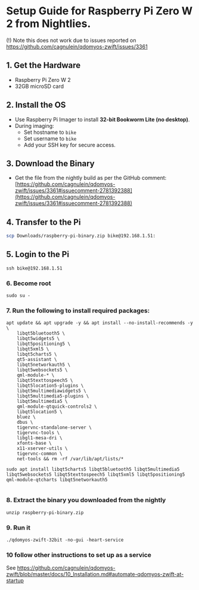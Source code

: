 # Setup Guide for Raspberry Pi Zero W 2 from Nightlies.
(!) Note this does not work due to issues reported on https://github.com/cagnulein/qdomyos-zwift/issues/3361 


## 1. Get the Hardware
- Raspberry Pi Zero W 2
- 32GB microSD card

## 2. Install the OS
- Use Raspberry Pi Imager to install **32-bit Bookworm Lite (no desktop)**.
- During imaging:
  - Set hostname to `bike`
  - Set username to `bike`
  - Add your SSH key for secure access.

## 3. Download the Binary
- Get the file from the nightly build as per the GitHub comment:  
  [https://github.com/cagnulein/qdomyos-zwift/issues/3361#issuecomment-2781392388](https://github.com/cagnulein/qdomyos-zwift/issues/3361#issuecomment-2781392388)

## 4. Transfer to the Pi

```bash
scp Downloads/raspberry-pi-binary.zip bike@192.168.1.51:
```

## 5. Login to the Pi
```
ssh bike@192.168.1.51
```

### 6. Become root
```
sudo su -
```

### 7. Run the following to install required packages:

```
apt update && apt upgrade -y && apt install --no-install-recommends -y \
    libqt5bluetooth5 \
    libqt5widgets5 \
    libqt5positioning5 \
    libqt5xml5 \
    libqt5charts5 \
    qt5-assistant \
    libqt5networkauth5 \
    libqt5websockets5 \
    qml-module-* \
    libqt5texttospeech5 \
    libqt5location5-plugins \
    libqt5multimediawidgets5 \
    libqt5multimedia5-plugins \
    libqt5multimedia5 \
    qml-module-qtquick-controls2 \
    libqt5location5 \
    bluez \
    dbus \
    tigervnc-standalone-server \
    tigervnc-tools \
    libgl1-mesa-dri \
    xfonts-base \
    x11-xserver-utils \
    tigervnc-common \
    net-tools && rm -rf /var/lib/apt/lists/*
```

```
sudo apt install libqt5charts5 libqt5bluetooth5 libqt5multimedia5 libqt5websockets5 libqt5texttospeech5 libqt5xml5 libqt5positioning5 qml-module-qtcharts libqt5networkauth5


```


### 8. Extract the binary you downloaded from the nightly

```
unzip raspberry-pi-binary.zip
```

### 9. Run it
```
./qdomyos-zwift-32bit -no-gui -heart-service

```

### 10 follow other instructions to set up as a service
 See https://github.com/cagnulein/qdomyos-zwift/blob/master/docs/10_Installation.md#automate-qdomyos-zwift-at-startup
